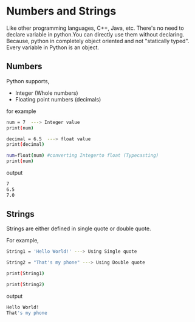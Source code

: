 
# Numbers and Strings

Like other programming languages, C++, Java, etc. There's no need to declare variable in python.You can directly use them without declaring.<br>Because, python in completely object oriented and not "statically typed". Every variable in Python is an object.


## Numbers
Python supports, 
- Integer (Whole numbers)
- Floating point numbers (decimals)

for example
```bash
num = 7  ---> Integer value
print(num)

decimal = 6.5  ---> float value
print(decimal)

num=float(num) #converting Integerto float (Typecasting)
print(num)
```
 output
```bash
7
6.5
7.0
```
## Strings
Strings are either defined in single quote or double quote.

For example,
```bash
String1 = 'Hello World!' ---> Using Single quote

String2 = "That's my phone" ---> Using Double quote

print(String1)

print(String2)
```
output
```bash
Hello World!
That's my phone
```